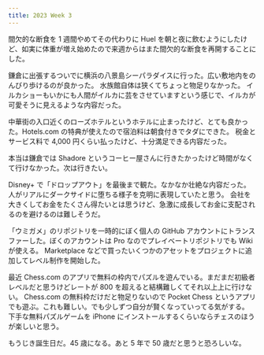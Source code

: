 ```yaml
---
title: 2023 Week 3
---
```


間欠的な断食を 1 週間やめてその代わりに Huel を朝と夜に飲むようにしたけど、如実に体重が増え始めたので来週からはまた間欠的な断食を再開することにした。

鎌倉に出張するついでに横浜の八景島シーパラダイスに行った。広い敷地内をのんびり歩けるのが良かった。
水族館自体は狭くてちょっと物足りなかった。
イルカショーもいかにも人間がイルカに芸をさせていますという感じで、イルカが可愛そうに見えるような内容だった。

中華街の入口近くのローズホテルというホテルに止まったけど、とても良かった。Hotels.com の特典が使えたので宿泊料は朝食付きでタダにできた。
税金とサービス料で 4,000 円くらい払ったけど、十分満足できる内容だった。

本当は鎌倉では Shadore というコーヒー屋さんに行きたかったけど時間がなくて行けなかった。次は行きたい。

Disney+ で「ドロップアウト」を最後まで観た。なかなか壮絶な内容だった。人がリアルにダークサイドに堕ちる様子を克明に表現していたと思う。
会社を大きくしてお金をたくさん得たいとは思うけど、急激に成長してお金に支配されるのを避けるのは難しそうだ。

「ウミガメ」のリポジトリを一時的にぼく個人の GitHub アカウントにトランスファーした。ぼくのアカウントは Pro なのでプレイベートリポジトリでも Wiki が使える。
Marketplace などで買ったいくつかのアセットをプロジェクトに追加してレベル制作を開始した。

最近 Chess.com のアプリで無料の枠内でパズルを遊んでいる。まだまだ初級者レベルだと思うけどレートが 800 を超えると結構難しくてそれ以上上に行けない。
Chess.com の無料枠だけだと物足りないので Pocket Chess というアプリでも遊ぶ。これも難しい。でも少しずつ自分が賢くなっていってる気がする。
下手な無料パズルゲームを iPhone にインストールするくらいならチェスのほうが楽しいと思う。

もうじき誕生日だ。45 歳になる。あと 5 年で 50 歳だと思うと恐ろしいな。
